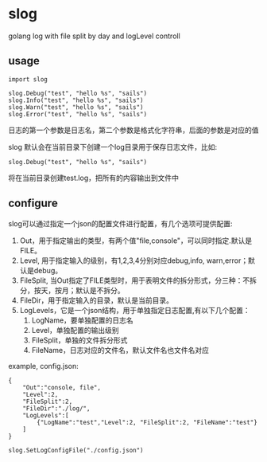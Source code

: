 # slog
golang log with file split by day and logLevel controll

## usage
```
import slog

slog.Debug("test", "hello %s", "sails")
slog.Info("test", "hello %s", "sails")
slog.Warn("test", "hello %s", "sails")
slog.Error("test", "hello %s", "sails")
```
日志的第一个参数是日志名，第二个参数是格式化字符串，后面的参数是对应的值


slog 默认会在当前目录下创建一个log目录用于保存日志文件，比如:
```
slog.Debug("test", "hello %s", "sails")
```
将在当前目录创建test.log，把所有的内容输出到文件中

## configure
slog可以通过指定一个json的配置文件进行配置，有几个选项可提供配置:
1. Out，用于指定输出的类型，有两个值"file,console"，可以同时指定.默认是FILE。
2. Level, 用于指定输入的级别，有1,2,3,4分别对应debug,info, warn,error；默认是debug。
3. FileSplit, 当Out指定了FILE类型时，用于表明文件的拆分形式，分三种：不拆分，按天，按月；默认是不拆分。
4. FileDir，用于指定输入的目录，默认是当前目录。
5. LogLevels，它是一个json结构，用于单独指定日志配置,有以下几个配置：
    1. LogName，要单独配置的日志名
    2. Level，单独配置的输出级别
    3. FileSplit，单独的文件拆分形式
    4. FileName，日志对应的文件名，默认文件名也文件名对应

example, config.json:
```
{
    "Out":"console, file",
    "Level":2,
    "FileSplit":2,
    "FileDir":"./log/",
    "LogLevels":[
		{"LogName":"test","Level":2, "FileSplit":2, "FileName":"test"}
    ]
}
```
```
slog.SetLogConfigFile("./config.json")
```
